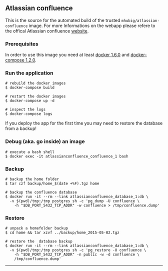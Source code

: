 ## Atlassian confluence

This is the source for the automated build of the trusted `mhubig/atlassian-confluence`
image. For more Informations on the webapp please refere to the offical Atlassian confluence
[website][1].

### Prerequisites

In order to use this image you need at least [docker 1.6.0][2] and [docker-compose 1.2.0][3].

### Run the application

    # rebuild the docker images
    $ docker-compose build

    # restart the docker images
    $ docker-compose up -d

    # inspect the logs
    $ docker-compose logs

If you deploy the app for the first time you may need to restore the database from a backup!

### Debug (aka. go inside) an image

    # execute a bash shell
    $ docker exec -it atlassianconfluence_confluence_1 bash

### Backup

    # backup the home folder
    $ tar czf backup/home_$(date +%F).tgz home

    # backup the confluence database
    $ docker run -it --rm --link atlassianconfluence_database_1:db \
      -v $(pwd)/tmp:/tmp postgres sh -c 'pg_dump -U confluence \
        -h "$DB_PORT_5432_TCP_ADDR" -w confluence > /tmp/confluence.dump'

### Restore

    # unpack a homefolder backup
    $ cd home && tar xzvf ../backup/home_2015-05-02.tgz

    # restore the  database backup
    $ docker run -it --rm --link atlassianconfluence_database_1:db \
      -v $(pwd)/tmp:/tmp postgres sh -c 'pg_restore -U confluence \
        -h "$DB_PORT_5432_TCP_ADDR" -n public -w -d confluence \
        /tmp/confluence.dump'

---
[1]: https://www.atlassian.com/software/confluence
[2]: https://docs.docker.com/installation
[3]: https://docs.docker.com/compose
